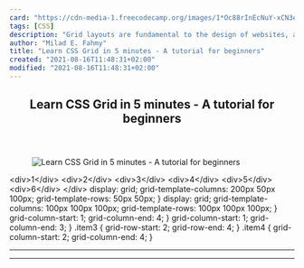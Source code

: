 ```yaml
---
card: "https://cdn-media-1.freecodecamp.org/images/1*Oc88rInEcNuY-xCN3e1iPQ.png"
tags: [CSS]
description: "Grid layouts are fundamental to the design of websites, and t"
author: "Milad E. Fahmy"
title: "Learn CSS Grid in 5 minutes - A tutorial for beginners"
created: "2021-08-16T11:48:31+02:00"
modified: "2021-08-16T11:48:31+02:00"
---
```

<div class="site-wrapper">
<main id="site-main" class="site-main outer">
<div class="inner">
<article class="post-full post tag-css tag-design tag-web-development tag-web-design tag-technology ">
<header class="post-full-header">
<h1 class="post-full-title">Learn CSS Grid in 5 minutes - A tutorial for beginners</h1>
</header>
<figure class="post-full-image">
<picture>
<source media="(max-width: 700px)" sizes="1px" srcset="data:image/gif;base64,R0lGODlhAQABAIAAAAAAAP///yH5BAEAAAAALAAAAAABAAEAAAIBRAA7 1w">
<source media="(min-width: 701px)" sizes="(max-width: 800px) 400px,
(max-width: 1170px) 700px,
1400px" srcset="https://cdn-media-1.freecodecamp.org/images/1*Oc88rInEcNuY-xCN3e1iPQ.png 300w,
https://cdn-media-1.freecodecamp.org/images/1*Oc88rInEcNuY-xCN3e1iPQ.png 600w,
https://cdn-media-1.freecodecamp.org/images/1*Oc88rInEcNuY-xCN3e1iPQ.png 1000w,
https://cdn-media-1.freecodecamp.org/images/1*Oc88rInEcNuY-xCN3e1iPQ.png 2000w">
<img onerror="this.style.display='none'" src="https://cdn-media-1.freecodecamp.org/images/1*Oc88rInEcNuY-xCN3e1iPQ.png" alt="Learn CSS Grid in 5 minutes - A tutorial for beginners">
</picture>
</figure>
<section class="post-full-content">
<div class="post-content">
&lt;div&gt;1&lt;/div&gt;
&lt;div&gt;2&lt;/div&gt;
&lt;div&gt;3&lt;/div&gt;
&lt;div&gt;4&lt;/div&gt;
&lt;div&gt;5&lt;/div&gt;
&lt;div&gt;6&lt;/div&gt;
&lt;/div&gt;
display: grid;
grid-template-columns: 200px 50px 100px;
grid-template-rows: 50px 50px;
}
display: grid;
grid-template-columns: 100px 100px 100px;
grid-template-rows: 100px 100px 100px;
}
grid-column-start: 1;
grid-column-end: 4;
}
grid-column-start: 1;
grid-column-end: 3;
}
.item3 {
grid-row-start: 2;
grid-row-end: 4;
}
.item4 {
grid-column-start: 2;
grid-column-end: 4;
}
</div>
<hr>
<hr>
</section>
</article>
</div>
</main>
</div>
<!-- Google Tag Manager (noscript) -->
<!-- End Google Tag Manager (noscript) -->
